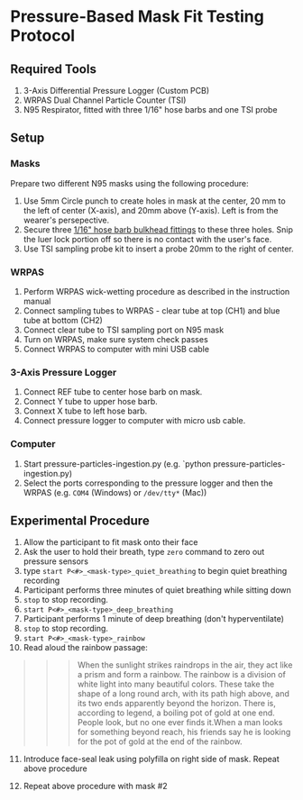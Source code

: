 # Pressure-Based Mask Fit Testing Protocol

## Required Tools

1. 3-Axis Differential Pressure Logger (Custom PCB)
2. WRPAS Dual Channel Particle Counter (TSI)
3. N95 Respirator, fitted with three 1/16" hose barbs and one TSI probe

## Setup

### Masks

Prepare two different N95 masks using the following procedure:

1. Use 5mm Circle punch to create holes in mask at the center, 20 mm to the left of center (X-axis), and 20mm above (Y-axis). Left is from the wearer's persepective.
2. Secure three [1/16" hose barb bulkhead fittings](https://www.amazon.com/Polypropylene-Connector-Heat-Resistant-Chemically-Processing/dp/B0F21F4XVT?sr=8-5) to these three holes. Snip the luer lock portion off so there is no contact with the user's face.
3. Use TSI sampling probe kit to insert a probe 20mm to the right of center. 

### WRPAS

1. Perform WRPAS wick-wetting procedure as described in the instruction manual
2. Connect sampling tubes to WRPAS - clear tube at top (CH1) and blue tube at bottom (CH2)
3. Connect clear tube to TSI sampling port on N95 mask
4. Turn on WRPAS, make sure system check passes
5. Connect WRPAS to computer with mini USB cable


### 3-Axis Pressure Logger

1. Connect REF tube to center hose barb on mask.
2. Connect Y tube to upper hose barb.
3. Connext X tube to left hose barb.
4. Connect pressure logger to computer with micro usb cable. 

### Computer

1. Start pressure-particles-ingestion.py (e.g. `python pressure-particles-ingestion.py)
2. Select the ports corresponding to the pressure logger and then the WRPAS (e.g. `COM4` (Windows) or `/dev/tty*` (Mac)) 

## Experimental Procedure

1. Allow the participant to fit mask onto their face
2. Ask the user to hold their breath, type `zero` command to zero out pressure sensors
3. type `start P<#>_<mask-type>_quiet_breathing` to begin quiet breathing recording
4. Participant performs three minutes of quiet breathing while sitting down
5. `stop` to stop recording. 
6. `start P<#>_<mask-type>_deep_breathing`
7. Participant performs 1 minute of deep breathing (don't hyperventilate)
8. `stop` to stop recording.
9. `start P<#>_<mask-type>_rainbow`
10. Read aloud the rainbow passage: 

>>> When the sunlight strikes raindrops in the air, they act like a prism and form a rainbow. The rainbow is a division of white light into many beautiful colors. These take the shape of a long round arch, with its path high above, and its two ends apparently beyond the horizon. There is, according to legend, a boiling pot of gold at one end. People look, but no one ever finds it.When a man looks for something beyond reach, his friends say he is looking for the pot of gold at the end of the rainbow. 

11. Introduce face-seal leak using polyfilla on right side of mask. Repeat above procedure

12. Repeat above procedure with mask #2